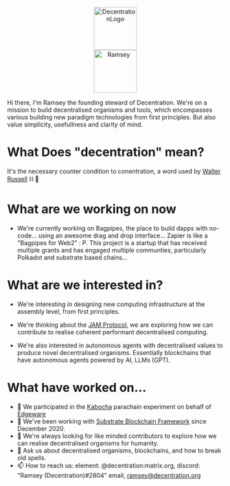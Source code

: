 <center><img src="https://user-images.githubusercontent.com/45230082/142871333-a25292f4-1db4-428f-b1c3-5e493520baed.png" alt="DecentrationLogo" width="100"/></center>
<center><img src="https://drive.google.com/uc?export=view&id=15r50NY9VwdESE6c36dxoPPi0Z20fMbDc" alt="Ramsey" width="100"/></center>


Hi there, I'm Ramsey the founding steward of Decentration. We're on a mission to build decentralised organisms and tools, which encompasses various building new paradigm technologies from first principles. But also value simplicity, usefullness and clarity of mind. 

# What Does "decentration"  mean?
It's the necessary counter condition to conentration, a word used by [Walter Russell](https://walterrussellblog.wordpress.com/tag/decentration/) ⛓ 👋

# What are we working on now
- We're currently working on Bagpipes, the place to build dapps with no-code... using an awesome drag and drop interface... Zapier is like a "Bagpipes for Web2" : P. This project is a startup that has received multiple grants and has engaged multiple communties, particularly Polkadot and substrate based chains... 

# What are we interested in?
- We're interesting in designing new computing infrastructure at the assembly level, from first principles.
- We're thinking about the [JAM Protocol](https://graypaper.com), we are exploring how we can contribute to realise coherent performant decentralised computing. 

- We're also interested in autonomous agents with decentralised values to produce novel decentralised organisms. Essentially blockchains that have autonomous agents powered by AI, LLMs (GPT). 

# What have worked on...
- 🔭 We participated in the [Kabocha](https://github.com/Kabocha-Network/) parachain experiment on behalf of [Edgeware](https://edgewa.re)
- 🌱 We've been working with [Substrate Blockchain Framework](https://substrate.dev) since December 2020.
- 👯 We're always looking for like minded contributors to explore how we can realise decentralised organisms for humanity.
- 💬 Ask us about decentralised organisms, blockchains, and how to break old spells. 
- 📫 How to reach us: element: @decentration:matrix.org, discord: "Ramsey (Decentration)#2804" email, ramsey@decentration.org
